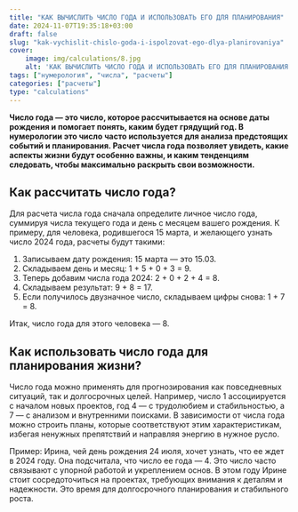 ```yaml
---
title: "КАК ВЫЧИСЛИТЬ ЧИСЛО ГОДА И ИСПОЛЬЗОВАТЬ ЕГО ДЛЯ ПЛАНИРОВАНИЯ"
date: 2024-11-07T19:35:18+03:00
draft: false
slug: "kak-vychislit-chislo-goda-i-ispolzovat-ego-dlya-planirovaniya"
cover:
    image: img/calculations/8.jpg
    alt: 'КАК ВЫЧИСЛИТЬ ЧИСЛО ГОДА И ИСПОЛЬЗОВАТЬ ЕГО ДЛЯ ПЛАНИРОВАНИЯ'
tags: ["нумерология", "числа", "расчеты"]
categories: ["расчеты"]
type: "calculations"
---
```


**Число года — это число, которое рассчитывается на основе даты рождения и помогает понять, каким будет грядущий год. В нумерологии это число часто используется для анализа предстоящих событий и планирования. Расчет числа года позволяет увидеть, какие аспекты жизни будут особенно важны, и каким тенденциям следовать, чтобы максимально раскрыть свои возможности.**

## Как рассчитать число года?

Для расчета числа года сначала определите личное число года, суммируя числа текущего года и день с месяцем вашего рождения. К примеру, для человека, родившегося 15 марта, и желающего узнать число 2024 года, расчеты будут такими:

1.	Записываем дату рождения: 15 марта — это 15.03.
2.	Складываем день и месяц: 1 + 5 + 0 + 3 = 9.
3.	Теперь добавим числа года 2024: 2 + 0 + 2 + 4 = 8.
4.	Складываем результат: 9 + 8 = 17.
5.	Если получилось двузначное число, складываем цифры снова: 1 + 7 = 8.

Итак, число года для этого человека — 8.

## Как использовать число года для планирования жизни?

Число года можно применять для прогнозирования как повседневных ситуаций, так и долгосрочных целей. Например, число 1 ассоциируется с началом новых проектов, год 4 — с трудолюбием и стабильностью, а 7 — с анализом и внутренними поисками. В зависимости от числа года можно строить планы, которые соответствуют этим характеристикам, избегая ненужных препятствий и направляя энергию в нужное русло.

Пример: Ирина, чей день рождения 24 июля, хочет узнать, что ее ждет в 2024 году. Она подсчитала, что число ее года — 4. Это число часто связывают с упорной работой и укреплением основ. В этом году Ирине стоит сосредоточиться на проектах, требующих внимания к деталям и надежности. Это время для долгосрочного планирования и стабильного роста.

